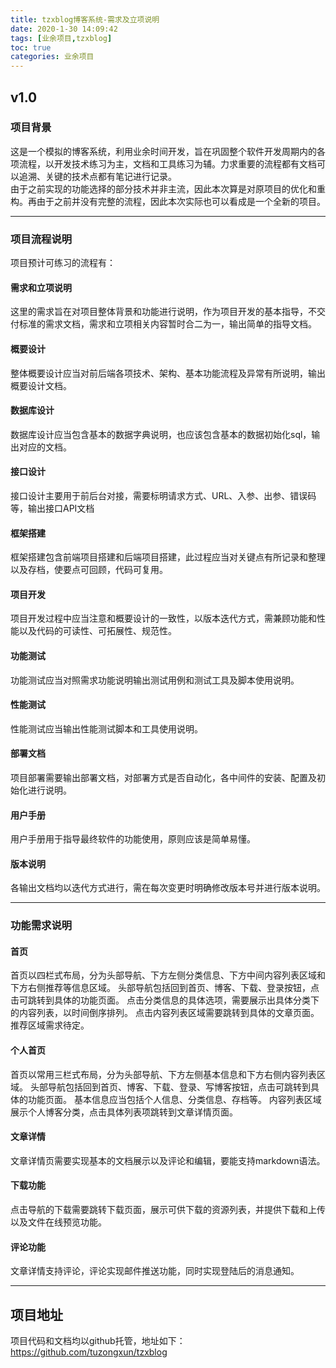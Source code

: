 ```yaml
---
title: tzxblog博客系统-需求及立项说明
date: 2020-1-30 14:09:42
tags: [业余项目,tzxblog]
toc: true
categories: 业余项目
---
```

## v1.0
### 项目背景
这是一个模拟的博客系统，利用业余时间开发，旨在巩固整个软件开发周期内的各项流程，以开发技术练习为主，文档和工具练习为辅。力求重要的流程都有文档可以追溯、关键的技术点都有笔记进行记录。</br>
由于之前实现的功能选择的部分技术并非主流，因此本次算是对原项目的优化和重构。再由于之前并没有完整的流程，因此本次实际也可以看成是一个全新的项目。
<!--more-->

***
### 项目流程说明
项目预计可练习的流程有：
#### 需求和立项说明
这里的需求旨在对项目整体背景和功能进行说明，作为项目开发的基本指导，不交付标准的需求文档，需求和立项相关内容暂时合二为一，输出简单的指导文档。

#### 概要设计
整体概要设计应当对前后端各项技术、架构、基本功能流程及异常有所说明，输出概要设计文档。

#### 数据库设计
数据库设计应当包含基本的数据字典说明，也应该包含基本的数据初始化sql，输出对应的文档。

#### 接口设计
接口设计主要用于前后台对接，需要标明请求方式、URL、入参、出参、错误码等，输出接口API文档

#### 框架搭建
框架搭建包含前端项目搭建和后端项目搭建，此过程应当对关键点有所记录和整理以及存档，使要点可回顾，代码可复用。

#### 项目开发
项目开发过程中应当注意和概要设计的一致性，以版本迭代方式，需兼顾功能和性能以及代码的可读性、可拓展性、规范性。

#### 功能测试
功能测试应当对照需求功能说明输出测试用例和测试工具及脚本使用说明。

#### 性能测试
性能测试应当输出性能测试脚本和工具使用说明。

#### 部署文档
项目部署需要输出部署文档，对部署方式是否自动化，各中间件的安装、配置及初始化进行说明。

#### 用户手册
用户手册用于指导最终软件的功能使用，原则应该是简单易懂。

#### 版本说明
各输出文档均以迭代方式进行，需在每次变更时明确修改版本号并进行版本说明。

***
### 功能需求说明
#### 首页
首页以四栏式布局，分为头部导航、下方左侧分类信息、下方中间内容列表区域和下方右侧推荐等信息区域。
头部导航包括回到首页、博客、下载、登录按钮，点击可跳转到具体的功能页面。
点击分类信息的具体选项，需要展示出具体分类下的内容列表，以时间倒序排列。
点击内容列表区域需要跳转到具体的文章页面。
推荐区域需求待定。

#### 个人首页
首页以常用三栏式布局，分为头部导航、下方左侧基本信息和下方右侧内容列表区域。
头部导航包括回到首页、博客、下载、登录、写博客按钮，点击可跳转到具体的功能页面。
基本信息应当包括个人信息、分类信息、存档等。
内容列表区域展示个人博客分类，点击具体列表项跳转到文章详情页面。

#### 文章详情
文章详情页需要实现基本的文档展示以及评论和编辑，要能支持markdown语法。

#### 下载功能
点击导航的下载需要跳转下载页面，展示可供下载的资源列表，并提供下载和上传以及文件在线预览功能。

#### 评论功能
文章详情支持评论，评论实现邮件推送功能，同时实现登陆后的消息通知。

***
## 项目地址
项目代码和文档均以github托管，地址如下：
<https://github.com/tuzongxun/tzxblog>